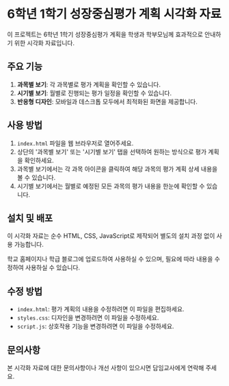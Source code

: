 # 6학년 1학기 성장중심평가 계획 시각화 자료

이 프로젝트는 6학년 1학기 성장중심평가 계획을 학생과 학부모님께 효과적으로 안내하기 위한 시각화 자료입니다.

## 주요 기능

1. **과목별 보기**: 각 과목별로 평가 계획을 확인할 수 있습니다.
2. **시기별 보기**: 월별로 진행되는 평가 일정을 확인할 수 있습니다.
3. **반응형 디자인**: 모바일과 데스크톱 모두에서 최적화된 화면을 제공합니다.

## 사용 방법

1. `index.html` 파일을 웹 브라우저로 열어주세요.
2. 상단의 '과목별 보기' 또는 '시기별 보기' 탭을 선택하여 원하는 방식으로 평가 계획을 확인하세요.
3. 과목별 보기에서는 각 과목 아이콘을 클릭하여 해당 과목의 평가 계획 상세 내용을 볼 수 있습니다.
4. 시기별 보기에서는 월별로 예정된 모든 과목의 평가 내용을 한눈에 확인할 수 있습니다.

## 설치 및 배포

이 시각화 자료는 순수 HTML, CSS, JavaScript로 제작되어 별도의 설치 과정 없이 사용 가능합니다.

학교 홈페이지나 학급 블로그에 업로드하여 사용하실 수 있으며, 필요에 따라 내용을 수정하여 사용하실 수 있습니다.

## 수정 방법

- `index.html`: 평가 계획의 내용을 수정하려면 이 파일을 편집하세요.
- `styles.css`: 디자인을 변경하려면 이 파일을 수정하세요.
- `script.js`: 상호작용 기능을 변경하려면 이 파일을 수정하세요.

## 문의사항

본 시각화 자료에 대한 문의사항이나 개선 사항이 있으시면 담임교사에게 연락해 주세요. 
